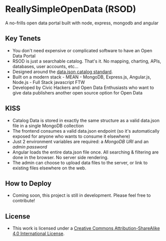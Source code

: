 # ReallySimpleOpenData (RSOD)
A no-frills open data portal built with node, express, mongodb and angular

## Key Tenets
- You don't need expensive or complicated software to have an Open Data Portal
- RSOD is just a searchable catalog.  That's it.  No mapping, charting, APIs, databases, user accounts, etc... 
- Designed around the [data.json catalog standard](https://project-open-data.cio.gov/catalog/#machine-readable-format).  
- Built on a modern stack - MEAN - MongoDB, Express.js, Angular.js, Node.js - Full Stack javascript FTW
- Developed by Civic Hackers and Open Data Enthusiasts who want to give data publishers another open source option for Open Data

## KISS
- Catalog Data is stored in exactly the same structure as a valid data.json file in a single MongoDB collection
- The frontend consumes a valid data.json endpoint (so it's automatically exposed for anyone who wants to consume it elsewhere)
- Just 2 environment variables are required: a *MongoDB URI* and an *admin password*
- Angular loads the entire data.json file once.  All searching & filtering are done in the browser. No server side rendering.
- The admin can choose to upload data files to the server, or link to existing files elsewhere on the web.

## How to Deploy
- Coming soon, this project is still in development.  Please feel free to contribute!

## License 
- This work is licensed under a [Creative Commons Attribution-ShareAlike 4.0 International License](http://creativecommons.org/licenses/by-sa/4.0/).
